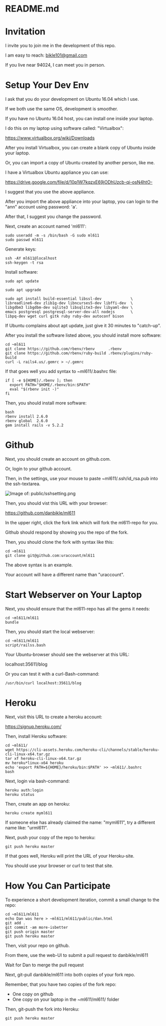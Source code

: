 # README.md

# Invitation

I invite you to join me in the development of this repo.

I am easy to reach: bikle101@gmail.com

If you live near 94024, I can meet you in person.

# Setup Your Dev Env

I ask that you do your development on Ubuntu 16.04 which I use.

If we both use the same OS, development is smoother.

If you have no Ubuntu 16.04 host, you can install one inside your laptop.

I do this on my laptop using software called: "Virtualbox":

https://www.virtualbox.org/wiki/Downloads

After you install Virtualbox, you can create a blank copy of Ubuntu inside your laptop.

Or, you can import a copy of Ubuntu created by another person, like me.

I have a Virtualbox Ubuntu appliance you can use:

https://drive.google.com/file/d/10p1W7kqzxE69jODhUzcb-qi-osN4htO-

I suggest that you use the above appliance.

After you import the above appliance into your laptop,
you can login to the "ann" account using password: 'a'.

After that, I suggest you change the password.

Next, create an account named 'ml611':

```
sudo useradd -m -s /bin/bash -G sudo ml611
sudo passwd ml611
```

Generate keys:

```
ssh -AY ml611@localhost
ssh-keygen -t rsa
```

Install software:

```
sudo apt update

sudo apt upgrade

sudo apt install build-essential libssl-dev             \
libreadline6-dev zlib1g-dev libncurses5-dev libffi-dev  \
libgdbm3 libgdbm-dev sqlite3 libsqlite3-dev libyaml-dev \
emacs postgresql postgresql-server-dev-all nodejs       \
libpq-dev wget curl gitk ruby ruby-dev autoconf bison
```

If Ubuntu complains about apt update, just give it 30 minutes to "catch-up".

After you install the software listed above, you should install more software:

```
cd ~ml611
git clone https://github.com/rbenv/rbenv      .rbenv
git clone https://github.com/rbenv/ruby-build .rbenv/plugins/ruby-build
curl -L rails4.us/.gemrc > ~/.gemrc
```

If that goes well you add syntax to ~ml611/.bashrc file:

```
if [ -e ${HOME}/.rbenv ]; then
  export PATH="$HOME/.rbenv/bin:$PATH"
  eval "$(rbenv init -)"
fi
```

Then, you should install more software:

```
bash
rbenv install 2.6.0
rbenv global  2.6.0
gem install rails -v 5.2.2
```

# Github

Next, you should create an account on github.com.

Or, login to your github account.

Then, in the settings, use your mouse to paste ~ml611/.ssh/id_rsa.pub into the ssh-textarea.

![Image of: public/sshsetting.png](public/sshsetting.png)

Then, you should vist this URL with your browser:

https://github.com/danbikle/ml611

In the upper right, click the fork link which will fork the ml611-repo for you.

Github should respond by showing you the repo of the fork.

Then, you should clone the fork with syntax like this:

```
cd ~ml611
git clone git@github.com:uraccount/ml611
```

The above syntax is an example.

Your account will have a different name than "uraccount".

# Start Webserver on Your Laptop

Next, you should ensure that the ml611-repo has all the gems it needs:

```
cd ~ml611/ml611
bundle
```

Then, you should start the local webserver:

```
cd ~ml611/ml611
script/railss.bash
```

Your Ubuntu-browser should see the webserver at this URL:

localhost:35611/blog

Or you can test it with a curl-Bash-command:

```
/usr/bin/curl localhost:35611/blog
```

# Heroku

Next, visit this URL to create a heroku account:

https://signup.heroku.com/

Then, install Heroku software:

```
cd ~ml611/
wget https://cli-assets.heroku.com/heroku-cli/channels/stable/heroku-cli-linux-x64.tar.gz
tar xf heroku-cli-linux-x64.tar.gz
mv heroku*linux-x64 heroku
echo 'export PATH=${HOME}/heroku/bin:$PATH' >> ~ml611/.bashrc
bash
```

Next, login via bash-command:

```
heroku auth:login
heroku status
```

Then, create an app on heroku:

```
heroku create myml611
```

If someone else has already claimed the name: "myml611", try a different name like: "urml611".

Next, push your copy of the repo to heroku:

```
git push heroku master
```

If that goes well, Heroku will print the URL of your Heroku-site.

You should use your browser or curl to test that site.

# How You Can Participate

To experience a short development iteration, commit a small change to the repo:

```
cd ~ml611/ml611
echo Dan was here > ~ml611/ml611/public/dan.html
git add .
git commit -am more-isbetter
git push origin master
git push heroku master
```

Then, visit your repo on github.

From there, use the web-UI to submit a pull request to danbikle/ml611

Wait for Dan to merge the pull request

Next, git-pull danbikle/ml611 into both copies of your fork repo.

Remember, that you have two copies of the fork repo:

* One copy on github
* One copy on your laptop in the ~ml611/ml611/ folder

Then, git-push the fork into Heroku:

```
git push heroku master
```
